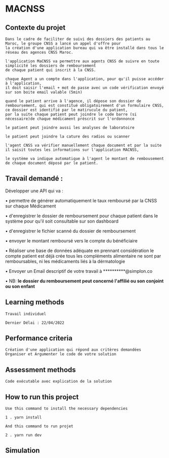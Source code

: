 # MACNSS

## Contexte du projet

```
Dans le cadre de faciliter de suivi des dossiers des patients au Maroc, le groupe CNSS a lancé un appel d'offre pour 
la création d'une application bureau qui va être installé dans tous le réseau des agences CNSS Maroc.

l'application MaCNSS va permettre aux agents CNSS de suivre en toute simplicité les dossiers de remboursement 
de chaque patient qui inscrit à la CNSS.

chaque Agent a un compte dans l'application, pour qu'il puisse accéder à l'application,
il doit saisir l'email + mot de passe avec un code vérification envoyé sur son boite email valable (5min)

quand le patient arrive à l'agence, il dépose son dossier de remboursement, qui est constitué obligatoirement d'un formulaire CNSS,
ce dossier est identifié par le matirucule du patient,
par la suite chaque patient peut joindre le code barre (si nécessaire)de chaque médicament préscrit sur l'ordonnonce

le patient peut joindre aussi les analyses de laboratoire

le patient peut joindre la cature des radios ou scanner

l'agent CNSS va vérifier manuellement chaque document et par la suite il saisit toutes les informations sur l'application MACNSS,

le système va indique automatique à l'agent le montant de rembousement de chaque document déposé par le patient.

```

## Travail demandé :

Développer une API qui va :

• permettre de générer automatiquement le taux remboursé par la CNSS sur chaque Médicament

• d'enregistrer le dossier de remboursement pour chaque patient dans le système pour qu'il soit consultable sur son dashboard

• d'enregistrer le fichier scanné du dossier de remboursement

• envoyer le montant remboursé vers le compte du bénéficiaire

• Réaliser une base de données adéquate en prennant considération le compte patient est déjà crée tous les compléments alimentaire ne sont par remboursables, ni les    médicaments liés à la dérmatologie

• Envoyer un Email descriptif de votre travail à **********@simplon.co



• NB: <b>le dossier du remboursement peut concerné l'affilié ou son conjoint ou son enfant </b>



## Learning methods

```
Travail individuel

Dernier Délai : 22/04/2022

```

## Performance criteria

```
Création d'une application qui répond aux critères demandées
Organiser et Argumenter le code de votre solution

```

## Assessment methods

```
Code exécutable avec explication de la solution

```

## How to run this project

```
Use this command to install the necessary dependencies

1 . yarn install

And this command to run projet

2 . yarn run dev

```

## Simulation
